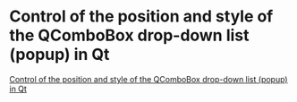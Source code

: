 # Control of the position and style of the QComboBox drop-down list (popup) in Qt
[Control of the position and style of the QComboBox drop-down list (popup) in Qt](https://aiwithcloud.com/2022/09/15/control_of_the_position_and_style_of_the_qcombobox_drop_down_list_popup_in_qt/)
